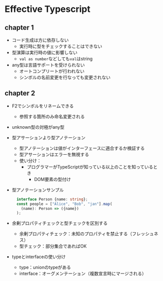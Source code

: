 # Effective Typescript

## chapter 1

- コード生成は方に依存しない
  - 実行時に型をチェックすることはできない
- 型演算は実行時の値に影響しない
  - `val as number`などしても`val`はstring
- any型は言語サポートを受けられない
  - オートコンプリートが行われない
  - シンボルの名前変更を行なっても変更されない
  
## chapter 2

- F2でシンボルをリネームできる
  - 参照する箇所のみ命名変更される
- unknown型の対極がany型
- 型アサーションより型アノテーション
  - 型アノテーションは値がインターフェースに適合するか検証する
  - 型アサーションはエラーを無視する
  - 使い分け：
    - プログラマーがTypeScriptが知っている以上のことを知っているとき
      - DOM要素の型付け

- 型アノテーションサンプル
  ```typescript
    interface Person {name: string};
    const people = ["Alice", "Bob", "jan"].map(
      (name): Person => ({name})
    );
    ```
- 余剰プロパティチェックと型チェックを区別する
  - 余剰プロパティチェック：未知のプロパティを禁止する（フレッシュネス）
  - 型チェック：部分集合であればOK
- typeとinterfaceの使い分け
  - type：unionのtypeがある
  - interface：オーグメンテーション（複数宣言時にマージされる）